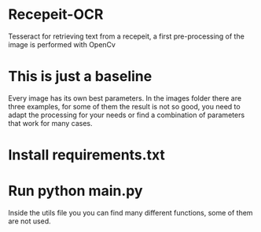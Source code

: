 # Recepeit-OCR
Tesseract for retrieving text from a recepeit, a first pre-processing of the image is performed with OpenCv

# This is just a baseline
Every image has its own best parameters. In the images folder there are three examples, for some of them the result is not so good, you need to adapt the processing for your needs or find a combination of parameters that work for many cases. 

# Install requirements.txt

# Run python main.py
Inside the utils file you you can find many different functions, some of them are not used. 
